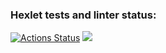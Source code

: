 ### Hexlet tests and linter status:
[![Actions Status](https://github.com/KMCH80/python-project-lvl3/workflows/hexlet-check/badge.svg)](https://github.com/KMCH80/python-project-lvl3/actions)
<a href="https://codeclimate.com/github/KMCH80/python-project-lvl3/test_coverage"><img src="https://api.codeclimate.com/v1/badges/59d7012ca91a772bf109/test_coverage" /></a>

